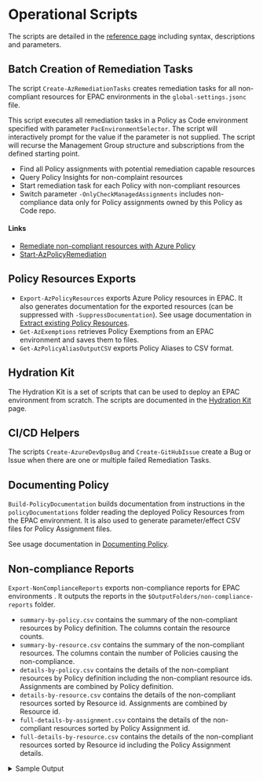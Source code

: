 # Operational Scripts

The scripts are detailed in the [reference page](operational-scripts-reference.md) including  syntax, descriptions and parameters.

## Batch Creation of Remediation Tasks

The script `Create-AzRemediationTasks` creates remediation tasks for all non-compliant resources for EPAC environments in the `global-settings.jsonc` file.

This script executes all remediation tasks in a Policy as Code environment specified with parameter `PacEnvironmentSelector`. The script will interactively prompt for the value if the parameter is not supplied. The script will recurse the Management Group structure and subscriptions from the defined starting point.

* Find all Policy assignments with potential remediation capable resources
* Query Policy Insights for non-complaint resources
* Start remediation task for each Policy with non-compliant resources
* Switch parameter `-OnlyCheckManagedAssignments` includes non-compliance data only for Policy assignments owned by this Policy as Code repo.

#### Links

- [Remediate non-compliant resources with Azure Policy](https://learn.microsoft.com/en-us/azure/governance/policy/how-to/remediate-resources?tabs=azure-portal)
- [Start-AzPolicyRemediation](https://learn.microsoft.com/en-us/powershell/module/az.policyinsights/start-azpolicyremediation?view=azps-10.1.0)

## Policy Resources Exports

- `Export-AzPolicyResources` exports Azure Policy resources in EPAC. It also generates documentation for the exported resources (can be suppressed with `-SuppressDocumentation`). See usage documentation in [Extract existing Policy Resources](epac-extracting-policy-resources.md).
- `Get-AzExemptions` retrieves Policy Exemptions from an EPAC environment and saves them to files.
- `Get-AzPolicyAliasOutputCSV` exports Policy Aliases to CSV format.

## Hydration Kit

The Hydration Kit is a set of scripts that can be used to deploy an EPAC environment from scratch. The scripts are documented in the [Hydration Kit](operational-scripts-hydration-kit.md) page.

## CI/CD Helpers

The scripts `Create-AzureDevOpsBug` and `Create-GitHubIssue` create a Bug or Issue when there are one or multiple failed Remediation Tasks.

## Documenting Policy

`Build-PolicyDocumentation` builds documentation from instructions in the `policyDocumentations` folder reading the deployed Policy Resources from the EPAC environment. It is also used to generate parameter/effect CSV files for Policy Assignment files. 

See usage documentation in [Documenting Policy](operational-scripts-documenting-policy.md).

## Non-compliance Reports

`Export-NonComplianceReports` exports non-compliance reports for EPAC environments . It outputs the reports in the `$OutputFolders/non-compliance-reports` folder.

- `summary-by-policy.csv` contains the summary of the non-compliant resources by Policy definition. The columns contain the resource counts.
- `summary-by-resource.csv` contains the summary of the non-compliant resources. The columns contain the number of Policies causing the non-compliance.
- `details-by-policy.csv` contains the details of the non-compliant resources by Policy definition including the non-compliant resource ids. Assignments are combined by Policy definition.
- `details-by-resource.csv` contains the details of the non-compliant resources sorted by Resource id. Assignments are combined by Resource id.
- `full-details-by-assignment.csv` contains the details of the non-compliant resources sorted by Policy Assignment id.
- `full-details-by-resource.csv` contains the details of the non-compliant resources sorted by Resource id including the Policy Assignment details.

<details>
<summary>Sample Output</summary>

### Sample `summary-by-policy.csv`

| Category | Policy Name | Policy Id | Non Compliant | Unknown | Not Started | Exempt | Conflicting | Error | Assignment Ids | Group Names |
| --- | --- | --- | --- | --- | --- | --- | --- | --- | --- | --- |
| General | Audit usage of custom RBAC roles | /providers/microsoft.authorization/policydefinitions/a451c1ef-c6ca-483d-87ed-f49761e3ffb5 | 9 | 0 | 0 | 0 | 0 | 0 | /providers/microsoft.management/managementgroups/pac-heinrich-dev-dev/providers/microsoft.authorization/policyassignments/dev-nist-800-53-r5,/providers/microsoft.management/managementgroups/pac-heinrich-dev-dev/providers/microsoft.authorization/policyassignments/dev-asb | azure_security_benchmark_v3.0_pa-7,nist_sp_800-53_r5_ac-6(7),nist_sp_800-53_r5_ac-2(7),nist_sp_800-53_r5_ac-6,nist_sp_800-53_r5_ac-2 |
| Regulatory Compliance | Control use of portable storage devices | /providers/microsoft.authorization/policydefinitions/0a8a1a7d-16d3-4d8e-9f2c-6b8d9e1c7c1d | 0 | 0 | 0 | 0 | 0 | 0 | /providers/microsoft.management/managementgroups/pac-heinrich-dev-dev/providers/microsoft.authorization/policyassignments/dev-nist-800-53-r5,/providers/microsoft.management/managementgroups/pac-heinrich-dev-dev/providers/microsoft.authorization/policyassignments/dev-asb | azure_security_benchmark_v3.0_pa-7,nist_sp_800-53_r5_ac-6(7),nist_sp_800-53_r5_ac-2(7),nist_sp_800-53_r5_ac-6,nist_sp_800-53_r5_ac-2 |

### Sample `summary-by-resource.csv`

| Resource Id | Subscription Id | Subscription Name | Resource Group | Resource Type | Resource Name | Resource Qualifier | Non Compliant | Unknown | Not Started | Exempt | Conflicting | Error |
| --- | --- | --- | --- | --- | --- | --- | --- | --- | --- | --- | --- | --- |
| /subscriptions/******************************** | ******************************** | PAC-DEV-001 |  | subscriptions |  |  | 25 | 481 | 0 | 0 | 0 | 0 |
| /subscriptions/********************************/providers/microsoft.authorization/roledefinitions/0b00bc79-2207-410c-b9d5-d5d182ad514f | ******************************** | PAC-DEV-001 |  | microsoft.authorization/roledefinitions | 0b00bc79-2207-410c-b9d5-d5d182ad514f |  | 0 | 0 | 0 | 0 | 0 | 0 |

</details>
